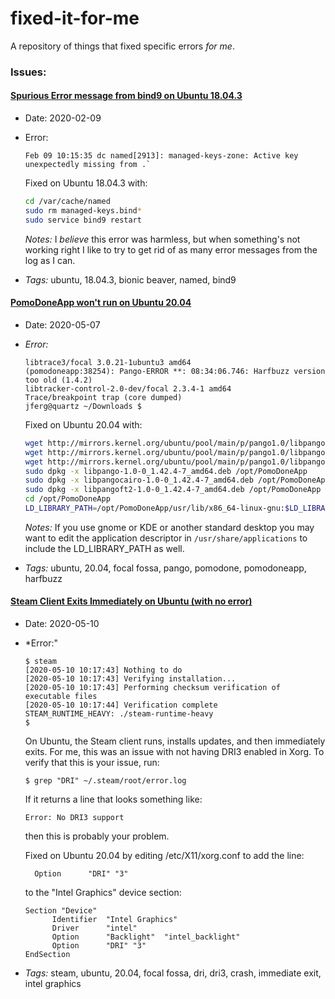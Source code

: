 # fixed-it-for-me
A repository of things that fixed specific errors _for_ _me_.  

### Issues: 

#### [Spurious Error message from bind9 on Ubuntu 18.04.3](#bind9-ubuntu-18043)

* Date: 2020-02-09
* Error: 
  ```
  Feb 09 10:15:35 dc named[2913]: managed-keys-zone: Active key unexpectedly missing from .`  
  ```
  
  Fixed on Ubuntu 18.04.3 with: 
  ```bash
  cd /var/cache/named
  sudo rm managed-keys.bind*
  sudo service bind9 restart
  ```
  *Notes:* I _believe_ this error was harmless, but when something's not working right I like to try to get rid of as many error messages from the log as I can.
  
* *Tags:* ubuntu, 18.04.3, bionic beaver, named, bind9

#### [PomoDoneApp won't run on Ubuntu 20.04](#pomodone-ubuntu-2004)

* Date: 2020-05-07
* *Error:*  
  ```jferg@quartz ~/Downloads $ pomodoneapp 
  libtrace3/focal 3.0.21-1ubuntu3 amd64
  (pomodoneapp:38254): Pango-ERROR **: 08:34:06.746: Harfbuzz version too old (1.4.2)
  libtracker-control-2.0-dev/focal 2.3.4-1 amd64
  Trace/breakpoint trap (core dumped)
  jferg@quartz ~/Downloads $ 
  ```
  
  Fixed on Ubuntu 20.04 with: 
  ```bash
  wget http://mirrors.kernel.org/ubuntu/pool/main/p/pango1.0/libpango-1.0-0_1.42.4-7_amd64.deb
  wget http://mirrors.kernel.org/ubuntu/pool/main/p/pango1.0/libpangocairo-1.0-0_1.42.4-7_amd64.deb
  wget http://mirrors.kernel.org/ubuntu/pool/main/p/pango1.0/libpangoft2-1.0-0_1.42.4-7_amd64.deb
  sudo dpkg -x libpango-1.0-0_1.42.4-7_amd64.deb /opt/PomoDoneApp
  sudo dpkg -x libpangocairo-1.0-0_1.42.4-7_amd64.deb /opt/PomoDoneApp
  sudo dpkg -x libpangoft2-1.0-0_1.42.4-7_amd64.deb /opt/PomoDoneApp
  cd /opt/PomoDoneApp
  LD_LIBRARY_PATH=/opt/PomoDoneApp/usr/lib/x86_64-linux-gnu:$LD_LIBRARY_PATH ./pomodoneapp
  ```
  *Notes:*
  If you use gnome or KDE or another standard desktop you may want to edit the application descriptor in `/usr/share/applications` to include the LD_LIBRARY_PATH as well.
  
* *Tags:* ubuntu, 20.04, focal fossa, pango, pomodone, pomodoneapp, harfbuzz

#### [Steam Client Exits Immediately on Ubuntu (with no error)](#steam-ubuntu-exits-immediately) 

* Date: 2020-05-10
* *Error:"
  ```
  $ steam 
  [2020-05-10 10:17:43] Nothing to do
  [2020-05-10 10:17:43] Verifying installation...
  [2020-05-10 10:17:43] Performing checksum verification of executable files
  [2020-05-10 10:17:44] Verification complete
  STEAM_RUNTIME_HEAVY: ./steam-runtime-heavy
  $ 
  ```

  On Ubuntu, the Steam client runs, installs updates, and then immediately exits.  For me, this was an issue with not having DRI3 enabled in Xorg.  To verify that this is your issue, run:
  ```
  $ grep "DRI" ~/.steam/root/error.log
  ``` 
  
  If it returns a line that looks something like: 
  ```
  Error: No DRI3 support
  ```
  then this is probably your problem.   
  
  Fixed on Ubuntu 20.04 by editing /etc/X11/xorg.conf to add the line: 
  ```
    Option      "DRI" "3"
  ```
  to the "Intel Graphics" device section:  
  ```
  Section "Device"
        Identifier  "Intel Graphics" 
        Driver      "intel"
        Option      "Backlight"  "intel_backlight"
        Option      "DRI" "3"
  EndSection
  ```
* *Tags:* steam, ubuntu, 20.04, focal fossa, dri, dri3, crash, immediate exit, intel graphics

